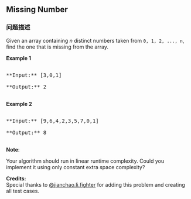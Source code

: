 ## Missing Number  
### 问题描述

Given an array containing *n* distinct numbers taken from `0, 1, 2, ..., n`, find the one that is missing from the array.


**Example 1**
<pre>
**Input:** [3,0,1]
**Output:** 2
</pre>


**Example 2**
<pre>
**Input:** [9,6,4,2,3,5,7,0,1]
**Output:** 8
</pre>



**Note**:<br>
Your algorithm should run in linear runtime complexity. Could you implement it using only constant extra space complexity?


**Credits:**<br />Special thanks to [@jianchao.li.fighter](https://leetcode.com/discuss/user/jianchao.li.fighter) for adding this problem and creating all test cases.
